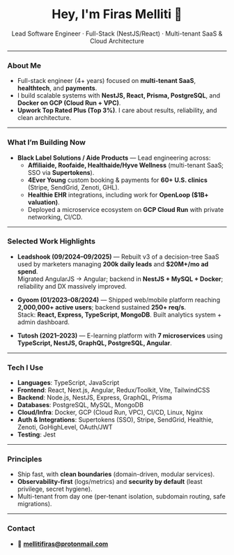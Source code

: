 <h1 align="center">Hey, I'm Firas Melliti 👋</h1>

<p align="center">
  Lead Software Engineer · Full-Stack (NestJS/React) · Multi-tenant SaaS & Cloud Architecture
</p>

---

### About Me
- Full-stack engineer (4+ years) focused on **multi-tenant SaaS**, **healthtech**, and **payments**.  
- I build scalable systems with **NestJS, React, Prisma, PostgreSQL**, and **Docker on GCP (Cloud Run + VPC)**.  
- **Upwork Top Rated Plus (Top 3%)**. I care about results, reliability, and clean architecture.

---

### What I’m Building Now
- **Black Label Solutions / Aide Products** — Lead engineering across:
  - **Affiliaide, Roofaide, Healthaide/Hyve Wellness** (multi-tenant SaaS; SSO via **Supertokens**).
  - **4Ever Young** custom booking & payments for **60+ U.S. clinics** (Stripe, SendGrid, Zenoti, GHL).
  - **Healthie EHR** integrations, including work for **OpenLoop ($1B+ valuation)**.
  - Deployed a microservice ecosystem on **GCP Cloud Run** with private networking, CI/CD.

---

### Selected Work Highlights
- **Leadshook (09/2024–09/2025)** — Rebuilt v3 of a decision-tree SaaS used by marketers managing **200k daily leads** and **$20M+/mo ad spend**.  
  Migrated AngularJS → Angular; backend in **NestJS + MySQL + Docker**; reliability and DX massively improved.

- **Gyoom (01/2023–08/2024)** — Shipped web/mobile platform reaching **2,000,000+ active users**; backend sustained **250+ req/s**.  
  Stack: **React, Express, TypeScript, MongoDB**. Built analytics system + admin dashboard.

- **Tutosh (2021–2023)** — E-learning platform with **7 microservices** using **TypeScript, NestJS, GraphQL, PostgreSQL, Angular**.

---

### Tech I Use
- **Languages**: TypeScript, JavaScript  
- **Frontend**: React, Next.js, Angular, Redux/Toolkit, Vite, TailwindCSS  
- **Backend**: Node.js, NestJS, Express, GraphQL, Prisma  
- **Databases**: PostgreSQL, MySQL, MongoDB  
- **Cloud/Infra**: Docker, GCP (Cloud Run, VPC), CI/CD, Linux, Nginx  
- **Auth & Integrations**: Supertokens (SSO), Stripe, SendGrid, Healthie, Zenoti, GoHighLevel, OAuth/JWT  
- **Testing**: Jest

---

### Principles
- Ship fast, with **clean boundaries** (domain-driven, modular services).  
- **Observability-first** (logs/metrics) and **security by default** (least privilege, secret hygiene).  
- Multi-tenant from day one (per-tenant isolation, subdomain routing, safe migrations).

---

### Contact
- 📧 **mellitifiras@protonmail.com**

<!-- Badges (optional). Uncomment if you like them.
<p align="left">
  <img alt="TypeScript" src="https://img.shields.io/badge/TypeScript-3178C6?logo=typescript&logoColor=white">
  <img alt="React" src="https://img.shields.io/badge/React-20232A?logo=react&logoColor=61DAFB">
  <img alt="NestJS" src="https://img.shields.io/badge/NestJS-E0234E?logo=nestjs&logoColor=white">
  <img alt="PostgreSQL" src="https://img.shields.io/badge/PostgreSQL-336791?logo=postgresql&logoColor=white">
  <img alt="Docker" src="https://img.shields.io/badge/Docker-2496ED?logo=docker&logoColor=white">
  <img alt="GCP" src="https://img.shields.io/badge/Google%20Cloud-4285F4?logo=googlecloud&logoColor=white">
</p>
-->
